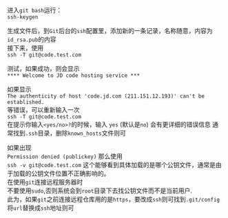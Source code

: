 进入`git bash`运行：  
`ssh-keygen`

生成文件后，到`Git`后台的`ssh`配置里，添加新的一条记录，名称随意，内容为`id_rsa.pub`的内容  
接下来，使用  
`ssh -T git@code.test.com`

测试，如果成功，则会显示  
 `**** Welcome to JD code hosting service ***`

如果显示  
`The authenticity of host 'code.jd.com (211.151.12.193)' can't be established.`  
等错误，可以重新输入一次  
`ssh -T git@code.test.com`  
在提示你输入`<yes/no>?`的时候，输入 `yes` (默认是`no`)
会有更详细的错误信息
通常找到`.ssh`目录，删除`known_hosts`文件则可

如果出现  
`Permission denied (publickey)`
那么使用  
`ssh -v git@code.test.com`
这个能够看到具体加载的是哪个公钥文件，通常是由于加载的公钥文件位置不正确影响的。  
在使用`git`连接远程服务器时  
不要使用`sudo`,否则系统会到`root`目录下去找公钥文件而不是当前用户.  
此为，如果`git`之前连接远程仓库用的是`https`，要改成`ssh`则可找到`.git/config`   
将`url`替换成`ssh`地址则可  
